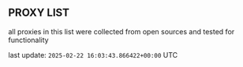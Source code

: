 ## PROXY LIST

all proxies in this list were collected from open sources and tested for functionality

last update: `2025-02-22 16:03:43.866422+00:00` UTC